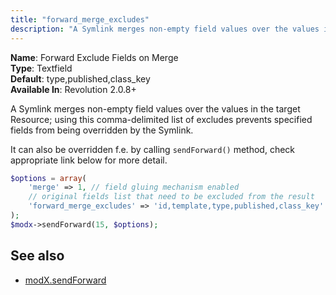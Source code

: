 ```yaml
---
title: "forward_merge_excludes"
description: "A Symlink merges non-empty field values over the values in the target Resource"
---
```


**Name**: Forward Exclude Fields on Merge  
**Type**: Textfield  
**Default**: type,published,class\_key  
**Available In**: Revolution 2.0.8+

A Symlink merges non-empty field values over the values in the target Resource; using this comma-delimited list of excludes prevents specified fields from being overridden by the Symlink.

It can also be overridden f.e. by calling `sendForward()` method, check appropriate link below for more detail.

``` php
$options = array(
	'merge' => 1, // field gluing mechanism enabled
	// original fields list that need to be excluded from the result
	'forward_merge_excludes' => 'id,template,type,published,class_key'
);
$modx->sendForward(15, $options);
```

## See also
-   [modX.sendForward](extending-modx/modx-class/reference/modx.sendforward)
